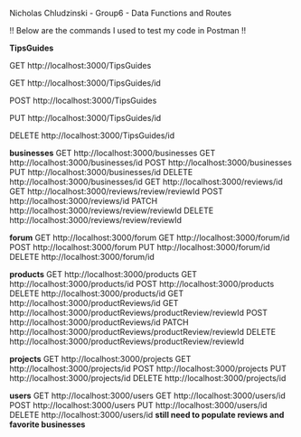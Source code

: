 Nicholas Chludzinski - Group6 - Data Functions and Routes

!! Below are the commands I used to test my code in Postman !!

**TipsGuides**

GET http://localhost:3000/TipsGuides

GET http://localhost:3000/TipsGuides/id

POST http://localhost:3000/TipsGuides

PUT http://localhost:3000/TipsGuides/id

DELETE http://localhost:3000/TipsGuides/id


**businesses**
GET http://localhost:3000/businesses
GET  http://localhost:3000/businesses/id
POST http://localhost:3000/businesses
PUT http://localhost:3000/businesses/id
DELETE http://localhost:3000/businesses/id
GET http://localhost:3000/reviews/id
GET http://localhost:3000/reviews/review/reviewId
POST http://localhost:3000/reviews/id
PATCH http://localhost:3000/reviews/review/reviewId
DELETE http://localhost:3000/reviews/review/reviewId

**forum**
GET http://localhost:3000/forum
GET http://localhost:3000/forum/id
POST http://localhost:3000/forum
PUT http://localhost:3000/forum/id
DELETE http://localhost:3000/forum/id

**products**
GET http://localhost:3000/products
GET http://localhost:3000/products/id
POST http://localhost:3000/products
DELETE http://localhost:3000/products/id
GET http://localhost:3000/productReviews/id
GET http://localhost:3000/productReviews/productReview/reviewId
POST http://localhost:3000/productReviews/id
PATCH http://localhost:3000/productReviews/productReview/reviewId
DELETE http://localhost:3000/productReviews/productReview/reviewId

**projects**
GET http://localhost:3000/projects
GET http://localhost:3000/projects/id
POST http://localhost:3000/projects
PUT http://localhost:3000/projects/id
DELETE http://localhost:3000/projects/id

**users**
GET http://localhost:3000/users
GET http://localhost:3000/users/id
POST http://localhost:3000/users
PUT http://localhost:3000/users/id
DELETE http://localhost:3000/users/id
**still need to populate reviews and favorite businesses**
